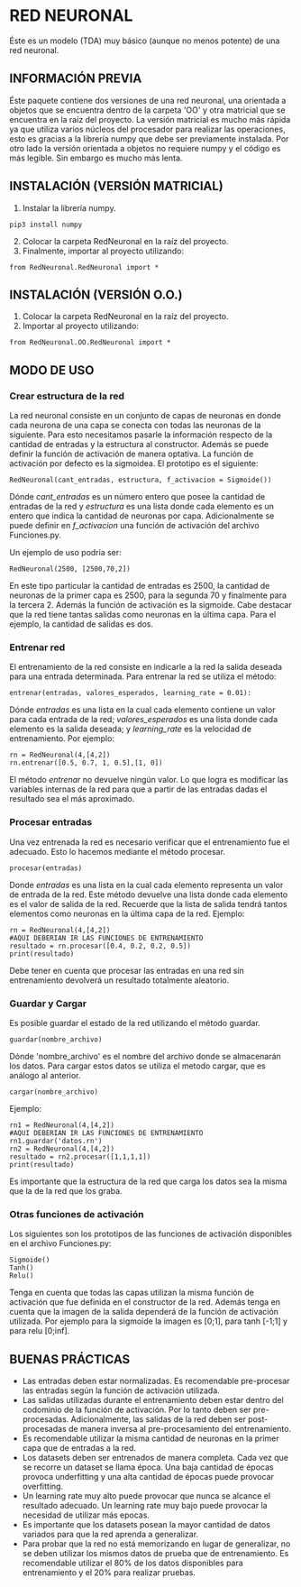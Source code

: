 # RED NEURONAL

Éste es un modelo (TDA) muy básico (aunque no menos potente) de una red neuronal. 

## INFORMACIÓN PREVIA

Éste paquete contiene dos versiones de una red neuronal, una orientada a objetos que se encuentra dentro de la carpeta 'OO' y otra matricial que se encuentra en la raíz del proyecto. La versión matricial es mucho más rápida ya que utiliza varios núcleos del procesador para realizar las operaciones, esto es gracias a la librería numpy que debe ser previamente instalada. Por otro lado la versión orientada a objetos no requiere numpy y el código es más legible. Sin embargo es mucho más lenta.

## INSTALACIÓN (VERSIÓN MATRICIAL)

1. Instalar la librería numpy.
```
pip3 install numpy
```
2. Colocar la carpeta RedNeuronal en la raíz del proyecto.
3. Finalmente, importar al proyecto utilizando:
```
from RedNeuronal.RedNeuronal import *
```

## INSTALACIÓN (VERSIÓN O.O.)

1. Colocar la carpeta RedNeuronal en la raíz del proyecto.
2. Importar al proyecto utilizando:
```
from RedNeuronal.OO.RedNeuronal import *
```

## MODO DE USO

### Crear estructura de la red

La red neuronal consiste en un conjunto de capas de neuronas en donde cada neurona de una capa se conecta con todas las neuronas de la siguiente. Para esto necesitamos pasarle la información respecto de la cantidad de entradas y la estructura al constructor. Además se puede definir la función de activación de manera optativa. La función de activación por defecto es la sigmoidea. El prototipo es el siguiente:
```
RedNeuronal(cant_entradas, estructura, f_activacion = Sigmoide())
```
Dónde *cant_entradas* es un número entero que posee la cantidad de entradas de la red y *estructura* es una lista donde cada elemento es un entero que indica la cantidad de neuronas por capa. Adicionalmente se puede definir en *f_activacion* una función de activación del archivo Funciones.py.

Un ejemplo de uso podría ser:
```
RedNeuronal(2500, [2500,70,2])
```
En este tipo particular la cantidad de entradas es 2500, la cantidad de neuronas de la primer capa es 2500, para la segunda 70 y finalmente para la tercera 2. Además la función de activación es la sigmoide.
Cabe destacar que la red tiene tantas salidas como neuronas en la última capa. Para el ejemplo, la cantidad de salidas es dos.

### Entrenar red

El entrenamiento de la red consiste en indicarle a la red la salida deseada para una entrada determinada.
Para entrenar la red se utiliza el método:
```
entrenar(entradas, valores_esperados, learning_rate = 0.01):
```
Dónde *entradas* es una lista en la cual cada elemento contiene un valor para cada entrada de la red; *valores_esperados* es una lista donde cada elemento es la salida deseada; y *learning_rate* es la velocidad de entrenamiento.
Por ejemplo:
```
rn = RedNeuronal(4,[4,2])
rn.entrenar([0.5, 0.7, 1, 0.5],[1, 0])
```
El método *entrenar* no devuelve ningún valor. Lo que logra es modificar las variables internas de la red para que a partir de las entradas dadas el resultado sea el más aproximado.

### Procesar entradas

Una vez entrenada la red es necesario verificar que el entrenamiento fue el adecuado. Esto lo hacemos mediante el método procesar.
```
procesar(entradas)
```
Donde *entradas* es una lista en la cual cada elemento representa un valor de entrada de la red. Este método devuelve una lista donde cada elemento es el valor de salida de la red. Recuerde que la lista de salida tendrá tantos elementos como neuronas en la última capa de la red.
Ejemplo:
```
rn = RedNeuronal(4,[4,2])
#AQUI DEBERIAN IR LAS FUNCIONES DE ENTRENAMIENTO
resultado = rn.procesar([0.4, 0.2, 0.2, 0.5])
print(resultado)
```
Debe tener en cuenta que procesar las entradas en una red sín entrenamiento devolverá un resultado totalmente aleatorio.

### Guardar y Cargar
Es posible guardar el estado de la red utilizando el método guardar.
```
guardar(nombre_archivo)
```
Dónde 'nombre_archivo' es el nombre del archivo donde se almacenarán los datos.
Para cargar estos datos se utiliza el metodo cargar, que es análogo al anterior.
```
cargar(nombre_archivo)
```
Ejemplo:
```
rn1 = RedNeuronal(4,[4,2])
#AQUI DEBERIAN IR LAS FUNCIONES DE ENTRENAMIENTO
rn1.guardar('datos.rn')
rn2 = RedNeuronal(4,[4,2])
resultado = rn2.procesar([1,1,1,1])
print(resultado)
```
Es importante que la estructura de la red que carga los datos sea la misma que la de la red que los graba.

### Otras funciones de activación
Los siguientes son los prototipos de las funciones de activación disponibles en el archivo Funciones.py:
```
Sigmoide()
Tanh()
Relu()
```
Tenga en cuenta que todas las capas utilizan la misma función de activación que fue definida en el constructor de la red. Además tenga en cuenta que la imagen de la salida dependerá de la función de activación utilizada. Por ejemplo para la sigmoide la imagen es [0;1], para tanh [-1;1] y para relu [0;inf].

## BUENAS PRÁCTICAS
* Las entradas deben estar normalizadas. Es recomendable pre-procesar las entradas según la función de activación utilizada.
* Las salidas utilizadas durante el entrenamiento deben estar dentro del codominio de la función de activación. Por lo tanto deben ser pre-procesadas. Adicionalmente, las salidas de la red deben ser post-procesadas de manera inversa al pre-procesamiento del entrenamiento.
* Es recomendable utilizar la misma cantidad de neuronas en la primer capa que de entradas a la red.
* Los datasets deben ser entrenados de manera completa. Cada vez que se recorre un dataset se llama época. Una baja cantidad de épocas provoca underfitting y una alta cantidad de épocas puede provocar overfitting.
* Un learning rate muy alto puede provocar que nunca se alcance el resultado adecuado. Un learning rate muy bajo puede provocar la necesidad de utilizar más epocas.
* Es importante que los datasets posean la mayor cantidad de datos variados para que la red aprenda a generalizar.
* Para probar que la red no está memorizando en lugar de generalizar, no se deben utilizar los mismos datos de prueba que de entrenamiento. Es recomendable utilizar el 80% de los datos disponibles para entrenamiento y el 20% para realizar pruebas.
